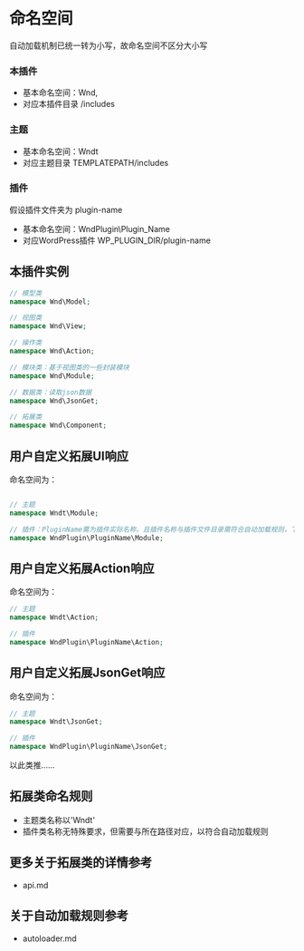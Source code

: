 # 命名空间
自动加载机制已统一转为小写，故命名空间不区分大小写

### 本插件
- 基本命名空间：Wnd,
- 对应本插件目录 /includes

### 主题
- 基本命名空间：Wndt
- 对应主题目录 TEMPLATEPATH/includes

### 插件
假设插件文件夹为 plugin-name
- 基本命名空间：WndPlugin\Plugin_Name
- 对应WordPress插件 WP_PLUGIN_DIR/plugin-name

## 本插件实例

```php
// 模型类
namespace Wnd\Model;

// 视图类
namespace Wnd\View;

// 操作类
namespace Wnd\Action;

// 模块类：基于视图类的一些封装模块
namespace Wnd\Module;

// 数据类：读取json数据
namespace Wnd\JsonGet;

// 拓展类
namespace Wnd\Component;
```
## 用户自定义拓展UI响应
命名空间为：
```php

// 主题
namespace Wndt\Module;

// 插件：PluginName需为插件实际名称，且插件名称与插件文件目录需符合自动加载规则，下同
namespace WndPlugin\PluginName\Module;
```

## 用户自定义拓展Action响应
命名空间为：
```php
// 主题
namespace Wndt\Action;

// 插件
namespace WndPlugin\PluginName\Action;
```

## 用户自定义拓展JsonGet响应
命名空间为：
```php
// 主题
namespace Wndt\JsonGet;

// 插件
namespace WndPlugin\PluginName\JsonGet;
```
以此类推……

## 拓展类命名规则
- 主题类名称以'Wndt'
- 插件类名称无特殊要求，但需要与所在路径对应，以符合自动加载规则

## 更多关于拓展类的详情参考
- api.md

## 关于自动加载规则参考
- autoloader.md
